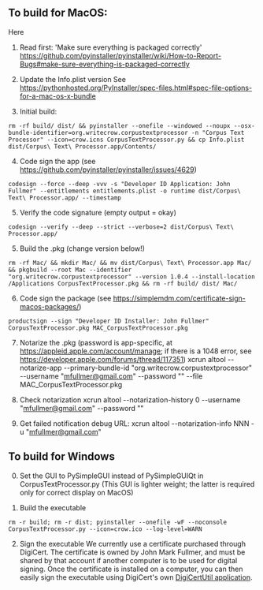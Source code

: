 ## To build for MacOS:

Here

1. Read first: 'Make sure everything is packaged correctly'
https://github.com/pyinstaller/pyinstaller/wiki/How-to-Report-Bugs#make-sure-everything-is-packaged-correctly

2. Update the Info.plist version
See https://pythonhosted.org/PyInstaller/spec-files.html#spec-file-options-for-a-mac-os-x-bundle

3. Initial build:
```
rm -rf build/ dist/ && pyinstaller --onefile --windowed --noupx --osx-bundle-identifier=org.writecrow.corpustextprocessor -n "Corpus Text Processor" --icon=crow.icns CorpusTextProcessor.py && cp Info.plist dist/Corpus\ Text\ Processor.app/Contents/
```

4. Code sign the app (see https://github.com/pyinstaller/pyinstaller/issues/4629)
```
codesign --force --deep -vvv -s "Developer ID Application: John Fullmer" --entitlements entitlements.plist -o runtime dist/Corpus\ Text\ Processor.app/ --timestamp

```

5. Verify the code signature (empty output = okay)
```
codesign --verify --deep --strict --verbose=2 dist/Corpus\ Text\ Processor.app/
```

5. Build the .pkg (change version below!)
```
rm -rf Mac/ && mkdir Mac/ && mv dist/Corpus\ Text\ Processor.app Mac/ && pkgbuild --root Mac --identifier "org.writecrow.corpustextprocessor" --version 1.0.4 --install-location /Applications CorpusTextProcessor.pkg && rm -rf build/ dist/ Mac/
```

6. Code sign the package (see https://simplemdm.com/certificate-sign-macos-packages/)
```
productsign --sign "Developer ID Installer: John Fullmer" CorpusTextProcessor.pkg MAC_CorpusTextProcessor.pkg
```

7. Notarize the .pkg (password is app-specific, at https://appleid.apple.com/account/manage; if there is a 1048 error, see https://developer.apple.com/forums/thread/117351)
xcrun altool --notarize-app --primary-bundle-id "org.writecrow.corpustextprocessor" --username "mfullmer@gmail.com" --password "" --file MAC_CorpusTextProcessor.pkg

8. Check notarization
xcrun altool --notarization-history 0 --username "mfullmer@gmail.com" --password ""

9. Get failed notification debug URL:
xcrun altool --notarization-info NNN -u "mfullmer@gmail.com"

## To build for Windows

0. Set the GUI to PySimpleGUI instead of PySimpleGUIQt in CorpusTextProcessor.py
(This GUI is lighter weight; the latter is required only for correct display on MacOS)

1. Build the executable

```
rm -r build; rm -r dist; pyinstaller --onefile -wF --noconsole CorpusTextProcessor.py --icon=crow.ico --log-level=WARN
```

2. Sign the executable
We currently use a certificate purchased through DigiCert. The certificate is owned by John Mark Fullmer, and must be shared by that account if another computer is to be used for digital signing. Once the certificate is installed on a computer, you can then easily sign the executable using DigiCert's own [DigiCertUtil application](https://www.digicert.com/util/).
